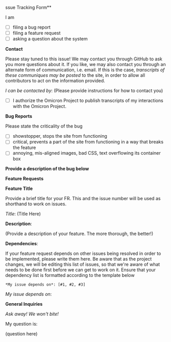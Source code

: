 ssue Tracking Form**

I am 

- [ ] filing a bug report
- [ ] filing a feature request
- [ ] asking a question about the system

**Contact**

Please stay tuned to this issue! We may contact you through GitHub to ask you more questions about it. If you like, we may also contact you through an alternate form of communication, i.e. email. If this is the case, *transcripts of these communiques may be posted* to the site, in order to allow all contributors to act on the information provided.

*I can be contacted by*: (Please provide instructions for how to contact you)

- [ ] I authorize the Omicron Project to publish transcripts of my interactions with the Omicron Project.

**Bug Reports**

Please state the criticality of the bug

- [ ] showstopper, stops the site from functioning
- [ ] critical, prevents a part of the site from functioning in a way that breaks the feature
- [ ] annoying, mis-aligned images, bad CSS, text overflowing its container box

**Provide a description of the bug below**

**Feature Requests**

**Feature Title**

Provide a brief title for your FR. This and the issue number will be used as shorthand to work on issues.

*Title*: (Title Here)

**Description**:

(Provide a description of your feature. The more thorough, the better!)

**Dependencies**:

If your feature request depends on other issues being resolved in order to
be implemented, please write them here. Be aware that as the project changes,
we will be editing this list of issues, so that we're aware of what needs to be
done first before we can get to work on it. Ensure that your dependency list
is formatted according to the template below

```
*My issue depends on*: [#1, #2, #3]
```

*My issue depends on*:


**General Inquiries**

*Ask away! We won't bite!*

My question is: 

(question here)

